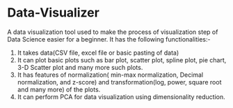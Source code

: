 # Data-Visualizer
A data visualization tool used to make the process of visualization step of Data Science easier for a beginner.
It has the following functionalities:-
1) It takes data(CSV file, excel file or basic pasting of data)
2) It can plot basic plots such as bar plot, scatter plot, spline plot, pie chart, 3-D Scatter plot and many more such plots.
3) It has features of normalization( min-max normalization, Decimal normalization, and z-score) and transformation(log, power, square root and many more) of the plots.
4) It can perform PCA for data visualization using dimensionality reduction.
